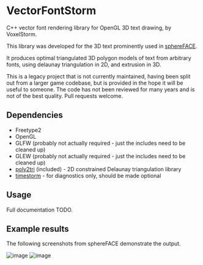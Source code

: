 # VectorFontStorm
C++ vector font rendering library for OpenGL 3D text drawing, by VoxelStorm.

This library was developed for the 3D text prominently used in [sphereFACE](http://sphereface.com).

It produces optimal triangulated 3D polygon models of text from arbitrary fonts, using delaunay triangulation in 2D, and extrusion in 3D.

This is a legacy project that is not currently maintained, having been split out from a larger game codebase, but is provided in the hope it will be useful to someone.  The code has not been reviewed for many years and is not of the best quality.  Pull requests welcome.

## Dependencies
- Freetype2
- OpenGL
- GLFW (probably not actually required - just the includes need to be cleaned up)
- GLEW (probably not actually required - just the includes need to be cleaned up)
- [poly2tri](https://github.com/jhasse/poly2tri) (included) - 2D constrained Delaunay triangulation library
- [timestorm](https://github.com/VoxelStorm-Ltd/timestorm) - for diagnostics only, should be made optional

## Usage

Full documentation TODO.

## Example results
The following screenshots from sphereFACE demonstrate the output.

![image](https://github.com/VoxelStorm-Ltd/vectorfontstorm/assets/649131/9d4555ab-9fc6-4727-b045-6dff455bc4a0)
![image](https://github.com/VoxelStorm-Ltd/vectorfontstorm/assets/649131/74134456-f33b-4379-a43b-1a80732fc374)
